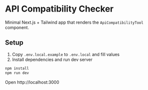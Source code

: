 # API Compatibility Checker

Minimal Next.js + Tailwind app that renders the `ApiCompatibilityTool` component.

## Setup

1. Copy `.env.local.example` to `.env.local` and fill values
2. Install dependencies and run dev server

```bash
npm install
npm run dev
```

Open http://localhost:3000








